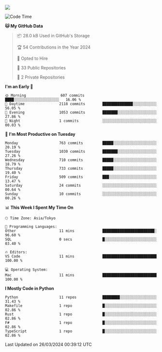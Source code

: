 ![](https://komarev.com/ghpvc/?username=kitagawa-hr)

<!--START_SECTION:waka-->
![Code Time](http://img.shields.io/badge/Code%20Time-799%20hrs%2030%20mins-blue)

**🐱 My GitHub Data** 

> 📦 28.0 kB Used in GitHub's Storage 
 > 
> 🏆 54 Contributions in the Year 2024
 > 
> 💼 Opted to Hire
 > 
> 📜 33 Public Repositories 
 > 
> 🔑 2 Private Repositories 
 > 
**I'm an Early 🐤** 

```text
🌞 Morning                607 commits         ████░░░░░░░░░░░░░░░░░░░░░   16.06 % 
🌆 Daytime                2118 commits        ██████████████░░░░░░░░░░░   56.05 % 
🌃 Evening                1053 commits        ███████░░░░░░░░░░░░░░░░░░   27.86 % 
🌙 Night                  1 commits           ░░░░░░░░░░░░░░░░░░░░░░░░░   00.03 % 
```
📅 **I'm Most Productive on Tuesday** 

```text
Monday                   763 commits         █████░░░░░░░░░░░░░░░░░░░░   20.19 % 
Tuesday                  1030 commits        ███████░░░░░░░░░░░░░░░░░░   27.26 % 
Wednesday                710 commits         █████░░░░░░░░░░░░░░░░░░░░   18.79 % 
Thursday                 733 commits         █████░░░░░░░░░░░░░░░░░░░░   19.40 % 
Friday                   509 commits         ███░░░░░░░░░░░░░░░░░░░░░░   13.47 % 
Saturday                 24 commits          ░░░░░░░░░░░░░░░░░░░░░░░░░   00.64 % 
Sunday                   10 commits          ░░░░░░░░░░░░░░░░░░░░░░░░░   00.26 % 
```


📊 **This Week I Spent My Time On** 

```text
🕑︎ Time Zone: Asia/Tokyo

💬 Programming Languages: 
Other                    11 mins             ████████████████████████░   96.60 % 
SQL                      0 secs              █░░░░░░░░░░░░░░░░░░░░░░░░   03.40 % 

🔥 Editors: 
VS Code                  11 mins             █████████████████████████   100.00 % 

💻 Operating System: 
Mac                      11 mins             █████████████████████████   100.00 % 
```

**I Mostly Code in Python** 

```text
Python                   11 repos            ████████░░░░░░░░░░░░░░░░░   31.43 % 
Makefile                 1 repo              █░░░░░░░░░░░░░░░░░░░░░░░░   02.86 % 
Rust                     1 repo              █░░░░░░░░░░░░░░░░░░░░░░░░   02.86 % 
F#                       1 repo              █░░░░░░░░░░░░░░░░░░░░░░░░   02.86 % 
TypeScript               1 repo              █░░░░░░░░░░░░░░░░░░░░░░░░   02.86 % 
```




 Last Updated on 26/03/2024 00:39:12 UTC
<!--END_SECTION:waka-->
